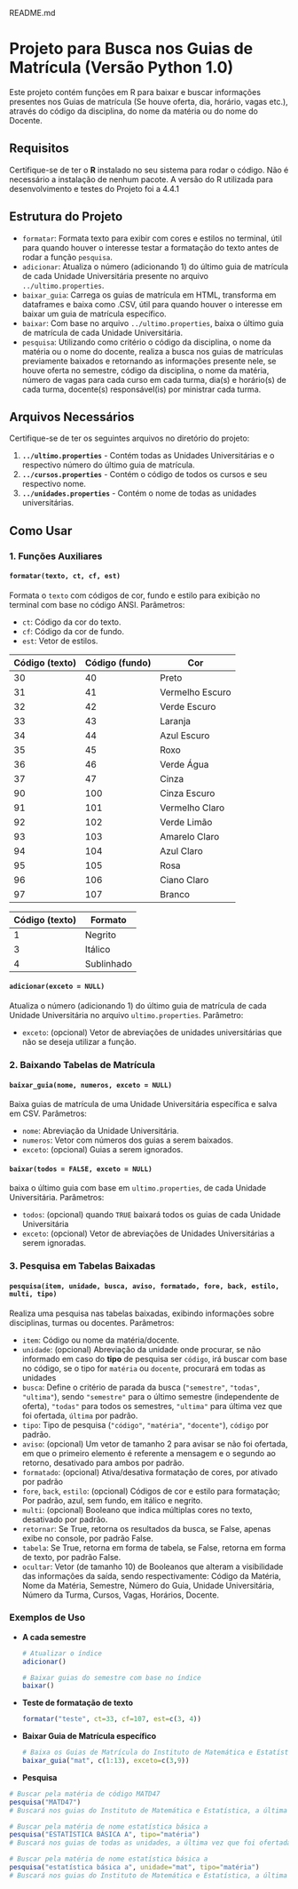 README.md

# Projeto para Busca nos Guias de Matrícula (Versão Python 1.0)

Este projeto contém funções em R para baixar e buscar informações presentes nos Guias de matrícula (Se houve oferta, dia, horário, vagas etc.), através do código da disciplina, do nome da matéria ou do nome do Docente.

## Requisitos

Certifique-se de ter o **R** instalado no seu sistema para rodar o código. Não é necessário a instalação de nenhum pacote. A versão do R utilizada para desenvolvimento e testes do Projeto foi a 4.4.1

## Estrutura do Projeto

- `formatar`: Formata texto para exibir com cores e estilos no terminal, útil para quando houver o interesse testar a formatação do texto antes de rodar a função `pesquisa`.
- `adicionar`: Atualiza o número (adicionando 1) do último guia de matrícula de cada Unidade Universitária presente no arquivo `../ultimo.properties`.
- `baixar_guia`: Carrega os guias de matrícula em HTML, transforma em dataframes e baixa como .CSV, útil para quando houver o interesse em baixar um guia de matrícula específico.
- `baixar`: Com base no arquivo `../ultimo.properties`, baixa o último guia de matrícula de cada Unidade Universitária.
- `pesquisa`: Utilizando como critério o código da disciplina, o nome da matéria ou o nome do docente, realiza a busca nos guias de matrículas previamente baixados e retornando as informações presente nele, se houve oferta no semestre, código da disciplina, o nome da matéria, número de vagas para cada curso em cada turma, dia(s) e horário(s) de cada turma, docente(s) responsável(is) por ministrar cada turma.

## Arquivos Necessários

Certifique-se de ter os seguintes arquivos no diretório do projeto:
1. **`../ultimo.properties`** - Contém todas as Unidades Universitárias e o respectivo número do último guia de matrícula.
2. **`../cursos.properties`** - Contém o código de todos os cursos e seu respectivo nome.
3. **`../unidades.properties`** - Contém o nome de todas as unidades universitárias.

## Como Usar

### 1. Funções Auxiliares

#### `formatar(texto, ct, cf, est)`
Formata o `texto` com códigos de cor, fundo e estilo para exibição no terminal com base no código ANSI. Parâmetros:
- `ct`: Código da cor do texto.
- `cf`: Código da cor de fundo.
- `est`: Vetor de estilos.

| Código (texto) | Código (fundo) | Cor |
| --- | --- | --- |
| 30 | 40 | Preto |
| 31 | 41 | Vermelho Escuro |
| 32 | 42 | Verde Escuro |
| 33 | 43 | Laranja |
| 34 | 44 | Azul Escuro |
| 35 | 45 | Roxo |
| 36 | 46 | Verde Água |
| 37 | 47 | Cinza |
| 90 | 100 | Cinza Escuro |
| 91 | 101 | Vermelho Claro |
| 92 | 102 | Verde Limão |
| 93 | 103 | Amarelo Claro |
| 94 | 104 | Azul Claro |
| 95 | 105 | Rosa |
| 96 | 106 | Ciano Claro |
| 97 | 107 | Branco |

| Código (texto) | Formato |
| --- | --- |
| 1 | Negrito |
| 3 | Itálico |
| 4 | Sublinhado |

#### `adicionar(exceto = NULL)`
Atualiza o número (adicionando 1) do último guia de matrícula de cada Unidade Universitária no arquivo `ultimo.properties`. Parâmetro:
- `exceto`: (opcional) Vetor de abreviações de unidades universitárias que não se deseja utilizar a função.

### 2. Baixando Tabelas de Matrícula

#### `baixar_guia(nome, numeros, exceto = NULL)`
Baixa guias de matrícula de uma Unidade Universitária específica e salva em CSV. Parâmetros:
- `nome`: Abreviação da Unidade Universitária.
- `numeros`: Vetor com números dos guias a serem baixados.
- `exceto`: (opcional) Guias a serem ignorados.

#### `baixar(todos = FALSE, exceto = NULL)`
baixa o último guia com base em `ultimo.properties`, de cada Unidade Universitária. Parâmetros:
- `todos`: (opcional) quando `TRUE` baixará todos os guias de cada Unidade Universitária
- `exceto`: (opcional) Vetor de abreviações de Unidades Universitárias a serem ignoradas.

### 3. Pesquisa em Tabelas Baixadas

#### `pesquisa(item, unidade, busca, aviso, formatado, fore, back, estilo, multi, tipo)`
Realiza uma pesquisa nas tabelas baixadas, exibindo informações sobre disciplinas, turmas ou docentes. Parâmetros:
- `item`: Código ou nome da matéria/docente.
- `unidade`: (opcional) Abreviação da unidade onde procurar, se não informado em caso do **tipo** de pesquisa ser `código`, irá buscar com base no código, se o tipo for `matéria` ou `docente`, procurará em todas as unidades
- `busca`: Define o critério de parada da busca (`"semestre"`, `"todas"`, `"ultima"`), sendo `"semestre"` para o último semestre (independente de oferta), `"todas"` para todos os semestres, `"ultima"` para última vez que foi ofertada, `última` por padrão.
- `tipo`: Tipo de pesquisa (`"código"`, `"matéria"`, `"docente"`),  `código` por padrão.
- `aviso`:  (opcional) Um vetor de tamanho 2 para avisar se não foi ofertada, em que o primeiro elemento é referente a mensagem e o segundo ao retorno, desativado para ambos por padrão.
- `formatado`: (opcional) Ativa/desativa formatação de cores, por ativado por padrão
- `fore`, `back`, `estilo`: (opcional) Códigos de cor e estilo para formatação; Por padrão, azul, sem fundo, em itálico e negrito.
- `multi`: (opcional) Booleano que indica múltiplas cores no texto, desativado por padrão.
- `retornar`: Se True, retorna os resultados da busca, se False, apenas exibe no console, por padrão False.
- `tabela`: Se True, retorna em forma de tabela, se False, retorna em forma de texto, por padrão False.
- `ocultar`: Vetor (de tamanho 10) de Booleanos que alteram a visibilidade das informações da saída, sendo respectivamente: Código da Matéria, Nome da Matéria, Semestre, Número do Guia, Unidade Universitária, Número da Turma, Cursos, Vagas, Horários, Docente.


### Exemplos de Uso

- **A cada semestre**
  ```r
  # Atualizar o índice
  adicionar()
  
  # Baixar guias do semestre com base no índice
  baixar()
  ```
  
- **Teste de formatação de texto**
  ```r
  formatar("teste", ct=33, cf=107, est=c(3, 4))
  ```
  
- **Baixar Guia de Matrícula específico**
  ```r
  # Baixa os Guias de Matrícula do Instituto de Matemática e Estatística do 1 ao 13 com exceção do 3 e do 9
  baixar_guia("mat", c(1:13), exceto=c(3,9))
  ```
  
 - **Pesquisa**
  ```r
  # Buscar pela matéria de código MATD47
  pesquisa("MATD47")
  # Buscará nos guias do Instituto de Matemática e Estatística, a última vez que foi ofertada a matéria com esse código
  
  # Buscar pela matéria de nome estatística básica a
  pesquisa("ESTATÍSTICA BÁSICA A", tipo="matéria")
  # Buscará nos guias de todas as unidades, a última vez que foi ofertada a matéria com esse nome, devido a grande quantidade de guias e unidades, é recomendado informar a unidade, como no exemplo abaixo.
  
  # Buscar pela matéria de nome estatística básica a
  pesquisa("estatística básica a", unidade="mat", tipo="matéria")
  # Buscará nos guias do Instituto de Matemática e Estatística, a última vez que a matéria com esse nome foi ofertada
  ```

